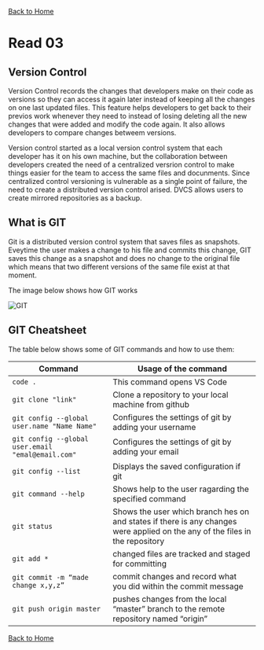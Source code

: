 [Back to Home](README.md)

# Read 03

## Version Control

Version Control records the changes that developers make on their code as versions so they can access it again later instead of keeping all the changes on one last updated files. This feature helps developers to get back to their previos work whenever they need to instead of losing deleting all the new changes that were added and modify the code again. It also allows developers to compare changes betweem versions.

Version control started as a local version control system that each developer has it on his own machine, but the collaboration between developers created the need of a centralized versrion control to make things easier for the team to access the same files and docunments. Since centralized control versioning is vulnerable as a single point of failure, the need to create a distributed version control arised. DVCS allows users to create mirrored repositories as a backup.



## What is GIT

Git is a distributed version control system that saves files as snapshots. Eveytime the user makes a change to his file and commits this change, GIT saves this change as a snapshot and does no change to the original file which means that two different versions of the same file exist at that moment.

The image below shows how GIT works

![GIT](https://blog.udemy.com/wp-content/uploads/2015/08/image066.png)



## GIT Cheatsheet

The table below shows some of GIT commands and how to use them:

| Command | Usage of the command |
|---|---|
| `code .` | This command opens VS Code |
| `git clone "link" `| Clone a repository to your local machine from github |
| `git config --global user.name "Name Name"` | Configures the settings of git by adding your username |
| `git config --global user.email "emal@email.com" ` | Configures the settings of git by adding your email |
| `git config --list` | Displays the saved configuration if git |
| `git command --help` | Shows help to the user ragarding the specified command |
| `git status` | Shows the user which branch hes on and states if there is any changes were applied on the any of the files in the repository |
| `git add *` | changed files are tracked and staged for committing |
| `git commit -m “made change x,y,z”` | commit changes and record what you did within the commit message |
| `git push origin master` | pushes changes from the local “master” branch to the remote repository named “origin” |

[Back to Home](README.md)